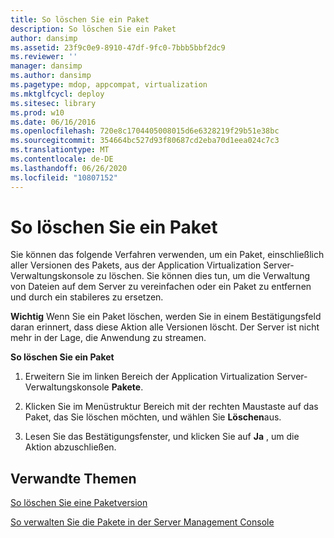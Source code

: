 ```yaml
---
title: So löschen Sie ein Paket
description: So löschen Sie ein Paket
author: dansimp
ms.assetid: 23f9c0e9-8910-47df-9fc0-7bbb5bbf2dc9
ms.reviewer: ''
manager: dansimp
ms.author: dansimp
ms.pagetype: mdop, appcompat, virtualization
ms.mktglfcycl: deploy
ms.sitesec: library
ms.prod: w10
ms.date: 06/16/2016
ms.openlocfilehash: 720e8c1704405008015d6e6328219f29b51e38bc
ms.sourcegitcommit: 354664bc527d93f80687cd2eba70d1eea024c7c3
ms.translationtype: MT
ms.contentlocale: de-DE
ms.lasthandoff: 06/26/2020
ms.locfileid: "10807152"
---
```

# So löschen Sie ein Paket


Sie können das folgende Verfahren verwenden, um ein Paket, einschließlich aller Versionen des Pakets, aus der Application Virtualization Server-Verwaltungskonsole zu löschen. Sie können dies tun, um die Verwaltung von Dateien auf dem Server zu vereinfachen oder ein Paket zu entfernen und durch ein stabileres zu ersetzen.

**Wichtig**  Wenn Sie ein Paket löschen, werden Sie in einem Bestätigungsfeld daran erinnert, dass diese Aktion alle Versionen löscht. Der Server ist nicht mehr in der Lage, die Anwendung zu streamen.

 

**So löschen Sie ein Paket**

1.  Erweitern Sie im linken Bereich der Application Virtualization Server-Verwaltungskonsole **Pakete**.

2.  Klicken Sie im Menüstruktur Bereich mit der rechten Maustaste auf das Paket, das Sie löschen möchten, und wählen Sie **Löschen**aus.

3.  Lesen Sie das Bestätigungsfenster, und klicken Sie auf **Ja** , um die Aktion abzuschließen.

## Verwandte Themen


[So löschen Sie eine Paketversion](how-to-delete-a-package-version.md)

[So verwalten Sie die Pakete in der Server Management Console](how-to-manage-packages-in-the-server-management-console.md)

 

 





